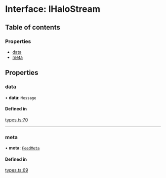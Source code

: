 # Interface: IHaloStream

## Table of contents

### Properties

- [data](IHaloStream.md#data)
- [meta](IHaloStream.md#meta)

## Properties

### data

• **data**: `Message`

#### Defined in

[types.ts:70](https://github.com/dxos/dxos/blob/6b1348fed/packages/echo/echo-protocol/src/types.ts#L70)

___

### meta

• **meta**: [`FeedMeta`](../modules.md#feedmeta)

#### Defined in

[types.ts:69](https://github.com/dxos/dxos/blob/6b1348fed/packages/echo/echo-protocol/src/types.ts#L69)

